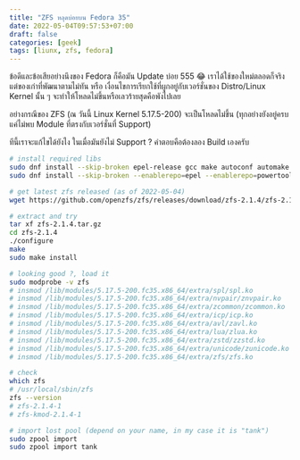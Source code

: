 ```yaml
---
title: "ZFS หลุดบ่อยบน Fedora 35"
date: 2022-05-04T09:57:53+07:00
draft: false
categories: [geek]
tags: [liunx, zfs, fedora]
---
```


ข้อดีและข้อเสียอย่างนึงของ Fedora ก็คือมัน Update บ่อย 555 😂 เราได้ใช้ของใหม่ตลอดก็จริง แต่ของเก่าที่พัฒนาตามไม่ทัน หรือ เงื่อนไขการเรียกใช้ที่ผูกอยู่กับเวอร์ชั่นของ Distro/Linux Kernel นั้น ๆ จะทำให้โหลดไม่ขึ้นหรือเลวร้ายสุดคือพังไปเลย

อย่างกรณีของ ZFS (ณ วันนี้ Linux Kernel 5.17.5-200) จะเป็นโหลดไม่ขึ้น (ทุกอย่างยังอยู่ครบแค่ไม่พบ Module ที่ตรงกับเวอร์ชั่นที่ Support)

ทีนี้เราจะแก้ไขได้ยังไง ในเมื่อมันยังไม่ Support ? คำตอบคือต้องลอง Build เองครับ

<!--more-->

```bash
# install required libs
sudo dnf install --skip-broken epel-release gcc make autoconf automake libtool rpm-build libtirpc-devel libblkid-devel libuuid-devel libudev-devel openssl-devel zlib-devel libaio-devel libattr-devel elfutils-libelf-devel kernel-devel-$(uname -r) python3 python3-devel python3-setuptools python3-cffi libffi-devel git ncompress libcurl-devel
sudo dnf install --skip-broken --enablerepo=epel --enablerepo=powertools python3-packaging dkms

# get latest zfs released (as of 2022-05-04)
wget https://github.com/openzfs/zfs/releases/download/zfs-2.1.4/zfs-2.1.4.tar.gz

# extract and try
tar xf zfs-2.1.4.tar.gz
cd zfs-2.1.4
./configure
make
sudo make install

# looking good ?, load it
sudo modprobe -v zfs
# insmod /lib/modules/5.17.5-200.fc35.x86_64/extra/spl/spl.ko
# insmod /lib/modules/5.17.5-200.fc35.x86_64/extra/nvpair/znvpair.ko
# insmod /lib/modules/5.17.5-200.fc35.x86_64/extra/zcommon/zcommon.ko
# insmod /lib/modules/5.17.5-200.fc35.x86_64/extra/icp/icp.ko
# insmod /lib/modules/5.17.5-200.fc35.x86_64/extra/avl/zavl.ko
# insmod /lib/modules/5.17.5-200.fc35.x86_64/extra/lua/zlua.ko
# insmod /lib/modules/5.17.5-200.fc35.x86_64/extra/zstd/zzstd.ko
# insmod /lib/modules/5.17.5-200.fc35.x86_64/extra/unicode/zunicode.ko
# insmod /lib/modules/5.17.5-200.fc35.x86_64/extra/zfs/zfs.ko

# check
which zfs
# /usr/local/sbin/zfs
zfs --version
# zfs-2.1.4-1
# zfs-kmod-2.1.4-1

# import lost pool (depend on your name, in my case it is "tank")
sudo zpool import
sudo zpool import tank
```
